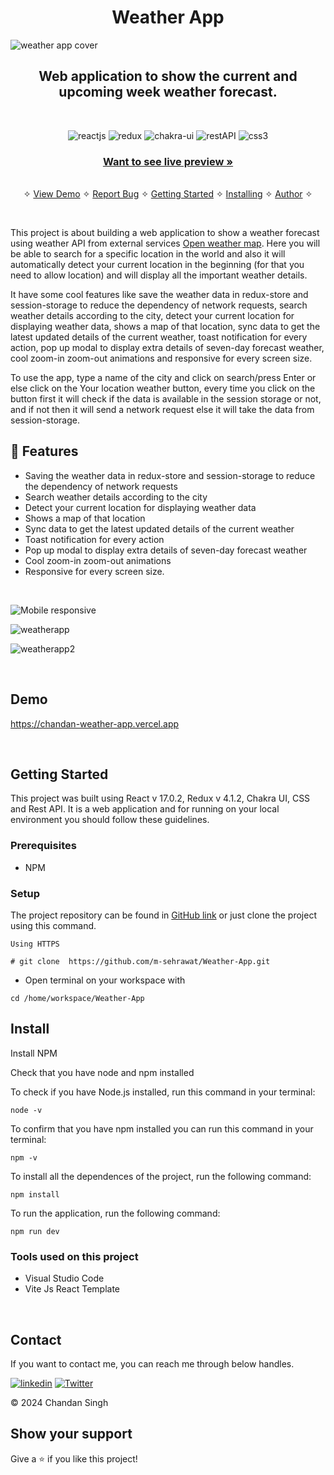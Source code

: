 <h1 align="center">Weather App</h1> 

![weather app cover](https://user-images.githubusercontent.com/91532881/166434542-76727ccb-0c98-4646-84fb-58e86d7ec3ff.png)

<h2 align="center">Web application to show the current and upcoming week weather forecast.</h2>    

<br />
<p align="center">
    <img src="https://img.shields.io/badge/React_(17.0.2)-20232A?style=for-the-badge&logo=react&logoColor=61DAFB" alt="reactjs" />
    <img src="https://img.shields.io/badge/Redux_(4.1.2)-593D88?style=for-the-badge&logo=redux&logoColor=white" alt="redux" />
    <img src="https://img.shields.io/badge/Chakra%20UI-3bc7bd?style=for-the-badge&logo=chakraui&logoColor=white" alt="chakra-ui"/>
    <img src="https://img.shields.io/badge/Rest_API-02303A?style=for-the-badge&logo=react-router&logoColor=white" alt="restAPI"/>
    <img src="https://img.shields.io/badge/CSS3-1572B6?style=for-the-badge&logo=css3&logoColor=white" alt="css3"/>     
</p>



     
    
  <h3 align="center"><a href="https://chandan-weather-app.vercel.app"><strong>Want to see live preview »</strong></a></h3>
   
    
  <p align="center"> 
    <br />&#10023;
    <a href="#Demo">View Demo</a>   &#10023;  
    <a href="https://github.com/Chandan-Singh10/Weather-App/issues">Report Bug</a>    &#10023;
    <a href="#Getting-Started">Getting Started</a> &#10023; <a href="#Install">Installing</a> &#10023;    
    <a href="#Contact">Author</a> &#10023;
  </p>



<br/>


This project is about building a web application to show a weather forecast using weather API from external services [Open weather map](https://openweathermap.org/). Here you will be able to search for a specific location in the world and also it will automatically detect your current location in the beginning (for that you need to allow location) and will display all the important weather details.

It have some cool features like save the weather data in redux-store and session-storage to reduce the dependency of network requests, search weather details according to the city, detect your current location for displaying weather data, shows a map of that location, sync data to get the latest updated details of the current weather, toast notification for every action, pop up modal to display extra details of seven-day forecast weather, cool zoom-in zoom-out animations and responsive for every screen size.

To use the app, type a name of the city and click on search/press Enter or else click on the Your location weather button, every time you click on the button first it will check if the data is available in the session storage or not, and if not then it will send a network request else it will take the data from session-storage. 


## 🚀 Features
- Saving the weather data in redux-store and session-storage to reduce the dependency of network requests
- Search weather details according to the city
- Detect your current location for displaying weather data
- Shows a map of that location
- Sync data to get the latest updated details of the current weather
- Toast notification for every action
- Pop up modal to display extra details of seven-day forecast weather
- Cool zoom-in zoom-out animations 
- Responsive for every screen size.

<br/>



![Mobile responsive](https://user-images.githubusercontent.com/91532881/166426445-3aeee29c-bca7-4d95-a082-70269bb192fd.png)

![weatherapp](https://user-images.githubusercontent.com/91532881/166334689-ac7807e2-6d40-4a8f-b232-c53955f6ea03.png)

![weatherapp2](https://user-images.githubusercontent.com/91532881/166334796-48e0faa6-3e3c-46e5-9cd1-857da895379d.png)

<br />

## Demo

https://chandan-weather-app.vercel.app


<br/>


## Getting Started

This project was built using React v 17.0.2, Redux v 4.1.2, Chakra UI, CSS and Rest API. It is a web application and for running on your local environment you should follow these guidelines.


### Prerequisites

- NPM 

### Setup


The project repository can be found in [GitHub link](https://github.com/m-sehrawat/Weather-App) or just clone the project using this command. 


```
Using HTTPS

# git clone  https://github.com/m-sehrawat/Weather-App.git
```

+ Open terminal on your workspace with

```
cd /home/workspace/Weather-App
```


## Install

Install NPM

Check that you have node and npm installed

To check if you have Node.js installed, run this command in your terminal:


```
node -v
```

To confirm that you have npm installed you can run this command in your terminal:


```
npm -v
```


To install all the dependences of the project, run the following command:


```
npm install
```


To run the application, run the following command:

```
npm run dev
```


### Tools used on this project

- Visual Studio Code
- Vite Js React Template

<br/>



## Contact

If you want to contact me, you can reach me through below handles.

[![linkedin](https://img.shields.io/badge/Chandan_Singh-0077B5?style=for-the-badge&logo=linkedin&logoColor=white)](https://www.linkedin.com/in/chandan-singh10/)
[![Twitter](https://img.shields.io/badge/Mohit_Sehrawat-20232A?style=for-the-badge&logo=Github&logoColor=white)](https://github.com/m-sehrawat/)

© 2024 Chandan Singh



## Show your support

Give a ⭐️ if you like this project!
